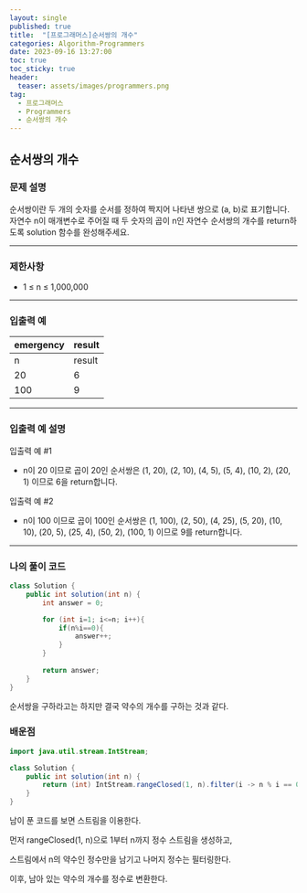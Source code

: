 ```yaml
---
layout: single
published: true
title:  "[프로그래머스]순서쌍의 개수"
categories: Algorithm-Programmers
date: 2023-09-16 13:27:00
toc: true
toc_sticky: true
header:
  teaser: assets/images/programmers.png
tag:   
  - 프로그래머스
  - Programmers
  - 순서쌍의 개수
---
```


## 순서쌍의 개수

### 문제 설명

순서쌍이란 두 개의 숫자를 순서를 정하여 짝지어 나타낸 쌍으로 (a, b)로 표기합니다. 자연수 n이 매개변수로 주어질 때 두 숫자의 곱이 n인 자연수 순서쌍의 개수를 return하도록 solution 함수를 완성해주세요.

----------------

### 제한사항

* 1 ≤ n ≤ 1,000,000


----------------

### 입출력 예


|emergency|	result|
|---|---|
|n	|result|
|20	|6|
|100	|9|

  
----------------
### 입출력 예 설명

입출력 예 #1  

* n이 20 이므로 곱이 20인 순서쌍은 (1, 20), (2, 10), (4, 5), (5, 4), (10, 2), (20, 1) 이므로 6을 return합니다.
  

입출력 예 #2  

* n이 100 이므로 곱이 100인 순서쌍은 (1, 100), (2, 50), (4, 25), (5, 20), (10, 10), (20, 5), (25, 4), (50, 2), (100, 1) 이므로 9를 return합니다.
  



----------------

### 나의 풀이 코드

```java
class Solution {
    public int solution(int n) {
        int answer = 0;

        for (int i=1; i<=n; i++){
            if(n%i==0){
                answer++;
            }
        }
        
        return answer;
    }
}
```
<p>
순서쌍을 구하라고는 하지만 결국 약수의 개수를 구하는 것과 같다.
</p>




### 배운점

```java
import java.util.stream.IntStream;

class Solution {
    public int solution(int n) {
        return (int) IntStream.rangeClosed(1, n).filter(i -> n % i == 0).count();
    }
}
```

<p>
남이 푼 코드를 보면 스트림을 이용한다.
</p>
<p>
먼저 rangeClosed(1, n)으로 1부터 n까지 정수 스트림을 생성하고, 
</p>
<p>
스트림에서 n의 약수인 정수만을 남기고 나머지 정수는 필터링한다.
</p>
<p>
이후, 남아 있는 약수의 개수를 정수로 변환한다.
</p>